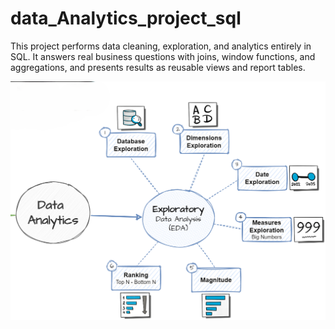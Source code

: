 # data_Analytics_project_sql

This project performs data cleaning, exploration, and analytics entirely in SQL.
It answers real business questions with joins, window functions, and aggregations, and presents results as reusable views and report tables.

![key_Analysis](Project_Roadmap.png)

